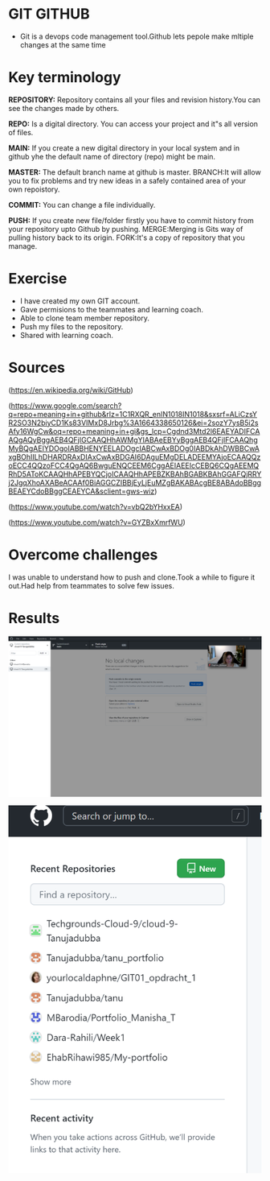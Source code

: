 
 # GIT GITHUB

- Git is a devops code management tool.Github lets pepole make mltiple changes at the same time

# Key terminology

**REPOSITORY:**  Repository contains all your files and revision history.You can see the changes made by others.

**REPO:** Is a digital directory. You can access your project and it"s all version of files.

**MAIN:** If you create a new digital directory in your local system and in github yhe the default name of directory (repo) might be main.

**MASTER:** The default  branch name at github is master.
BRANCH:It will allow you to fix problems and try new ideas in a safely contained area of your own repoistory.

**COMMIT:** You can change a file individually.

**PUSH:** If you create new file/folder firstly you have to commit history from your repository upto Github by pushing.
MERGE:Merging is Gits way of pulling history back to its origin.
FORK:It's a copy of repository that you manage.

# Exercise
- I have created my own GIT account.
- Gave permisions to the teammates and learning coach.
- Able to  clone team member repository.
- Push my files to the repository.
- Shared with learning coach.

# Sources
(https://en.wikipedia.org/wiki/GitHub)

(https://www.google.com/search?q=repo+meaning+in+github&rlz=1C1RXQR_enIN1018IN1018&sxsrf=ALiCzsYR2SO3N2biyCD1Ks83VIMxD8Jrbg%3A1664338650126&ei=2sozY7ysB5i2sAfy16WgCw&oq=repo+meaning+in+gi&gs_lcp=Cgdnd3Mtd2l6EAEYADIFCAAQgAQyBggAEB4QFjIGCAAQHhAWMgYIABAeEBYyBggAEB4QFjIFCAAQhgMyBQgAEIYDOgoIABBHENYEELADOgcIABCwAxBDOg0IABDkAhDWBBCwAxgBOhIILhDHARDRAxDIAxCwAxBDGAI6DAguEMgDELADEEMYAjoECAAQQzoECC4QQzoFCC4QgAQ6BwguENQCEEM6CggAEIAEEIcCEBQ6CQgAEEMQRhD5AToKCAAQHhAPEBYQCjoICAAQHhAPEBZKBAhBGABKBAhGGAFQjRRYj2JgqXhoAXABeACAAf0BiAGGCZIBBjEyLjEuMZgBAKABAcgBE8ABAdoBBggBEAEYCdoBBggCEAEYCA&sclient=gws-wiz)

(https://www.youtube.com/watch?v=vbQ2bYHxxEA)

(https://www.youtube.com/watch?v=GYZBxXmrfWU)

# Overcome challenges

I was unable to understand how to push and clone.Took a while to figure it out.Had help from teammates to solve few issues.


# Results

![alt test](../../00_includes/week1images/clone.png "clone.png")

![alt test](../../00_includes/week1images/task1.png "task1.png")


